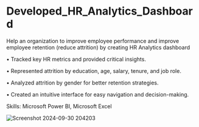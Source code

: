 # Developed_HR_Analytics_Dashboard
Help an organization to improve employee performance and improve employee retention (reduce attrition) by creating HR Analytics dashboard

• Tracked key HR metrics and provided critical insights.

• Represented attrition by education, age, salary, tenure, and job role.

• Analyzed attrition by gender for better retention strategies.

• Created an intuitive interface for easy navigation and decision-making.

Skills: Microsoft Power BI, Microsoft Excel

![Screenshot 2024-09-30 204203](https://github.com/user-attachments/assets/985bf10f-e1c8-4391-9250-c675359509b5)

